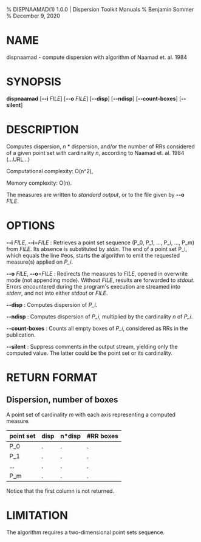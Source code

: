 % DISPNAAMAD(1) 1.0.0 | Dispersion Toolkit Manuals
% Benjamin Sommer
% December 9, 2020

# NAME

dispnaamad - compute dispersion with algorithm of Naamad et. al. 1984

# SYNOPSIS

**dispnaamad** [**\--i** *FILE*] [**\--o** *FILE*] [**\--disp**] [**\--ndisp**] [**\--count-boxes**] [**\--silent**]

# DESCRIPTION

Computes dispersion, *n* * dispersion, and/or the number of RRs considered of a given point set with cardinality *n*, according to Naamad et. al. 1984 (...URL...)

Computational complexity: O(n^2),

Memory complexity: O(n).

The measures are written to *standard output*, or to the file given by **\--o** *FILE*.

# OPTIONS

**\--i** *FILE*, **\--i**=*FILE*
:   Retrieves a point set sequence (P_0, P_1, ..., P_i, ..., P_m) from *FILE*. Its absence is substituted by *stdin*. The end of a point set P_i, which equals the line #eos, starts the algorithm to emit the requested measure(s) applied on *P_i*.

**\--o** *FILE*, **\--o**=*FILE*
:   Redirects the measures to *FILE*, opened in overwrite mode (not appending mode). Without *FILE*, results are forwarded to *stdout*. Errors encountered during the program's execution are streamed into *stderr*, and not into either *stdout* or *FILE*.

**\--disp**
:   Computes dispersion of *P_i*.

**\--ndisp**
:   Computes dispersion of *P_i*, multiplied by the cardinality *n* of *P_i*.

**\--count-boxes**
:   Counts all empty boxes of *P_i*, considered as RRs in the publication.

**\--silent**
:   Suppress comments in the output stream, yielding only the computed value. The latter could be the point set or its cardinality.

# RETURN FORMAT

## Dispersion, number of boxes

A point set of cardinality *m* with each axis representing a computed measure.

point set | disp | n*disp | #RR boxes
--- | --- | --- | ---
P_0 | . | . | .
P_1 | . | . | .
... | . | . | .
P_m | . | . | .

Notice that the first column is not returned.

# LIMITATION

The algorithm requires a two-dimensional point sets sequence.